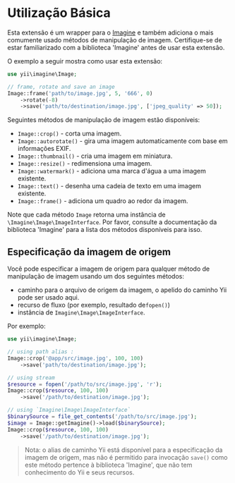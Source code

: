 Utilização Básica
===========

Esta extensão é um wrapper para o [Imagine](http://imagine.readthedocs.org/) e também adiciona o mais comumente usado
métodos de manipulação de imagem. Certifique-se de estar familiarizado com a biblioteca 'Imagine' antes de usar esta extensão.

O exemplo a seguir mostra como usar esta extensão:

```php
use yii\imagine\Image;

// frame, rotate and save an image
Image::frame('path/to/image.jpg', 5, '666', 0)
    ->rotate(-8)
    ->save('path/to/destination/image.jpg', ['jpeg_quality' => 50]);
```

Seguintes métodos de manipulação de imagem estão disponíveis:

- `Image::crop()` - corta uma imagem.
- `Image::autorotate()` - gira uma imagem automaticamente com base em informações EXIF.
- `Image::thumbnail()` - cria uma imagem em miniatura.
- `Image::resize()` - redimensiona uma imagem.
- `Image::watermark()` - adiciona uma marca d'água a uma imagem existente.
- `Image::text()` - desenha uma cadeia de texto em uma imagem existente.
- `Image::frame()` - adiciona um quadro ao redor da imagem.

Note que cada método `Image` retorna uma instância de `\Imagine\Image\ImageInterface`.
Por favor, consulte a documentação da biblioteca 'Imagine' para a lista dos métodos disponíveis para isso.

## Especificação da imagem de origem

Você pode especificar a imagem de origem para qualquer método de manipulação de imagem usando um dos seguintes métodos:

- caminho para o arquivo de origem da imagem, o apelido do caminho Yii pode ser usado aqui.
- recurso de fluxo (por exemplo, resultado de`fopen()`)
- instância de `Imagine\Image\ImageInterface`.

Por exemplo:

```php
use yii\imagine\Image;

// using path alias :
Image::crop('@app/src/image.jpg', 100, 100)
    ->save('path/to/destination/image.jpg');

// using stream
$resource = fopen('/path/to/src/image.jpg', 'r');
Image::crop($resource, 100, 100)
    ->save('/path/to/destination/image.jpg');

// using `Imagine\Image\ImageInterface`
$binarySource = file_get_contents('/path/to/src/image.jpg');
$image = Image::getImagine()->load($binarySource);
Image::crop($resource, 100, 100)
    ->save('/path/to/destination/image.jpg');
```

> Nota: o alias de caminho Yii está disponível para a especificação da imagem de origem, mas não é permitido
   para invocação `save()` como este método pertence à biblioteca 'Imagine', que não tem conhecimento do Yii e seus recursos.
